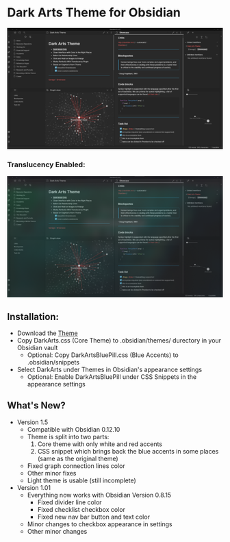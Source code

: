 # Dark Arts Theme for Obsidian
![Dark Arts On](https://github.com/VoltaireNoir/DarkArts/blob/master/Dark%20Arts%20On.png)

### Translucency Enabled:
![Dark Arts Off](https://github.com/VoltaireNoir/DarkArts/blob/master/Translucency%20Enabled.png)

## Installation:
- Download the [Theme](https://github.com/VoltaireNoir/DarkArts/releases)
- Copy DarkArts.css (Core Theme) to .obsidian/themes/ durectory in your Obsidian vault
  - Optional: Copy DarkArtsBluePill.css (Blue Accents) to .obsidian/snippets
- Select DarkArts under Themes in Obsidian's appearance settings
  - Optional: Enable DarkArtsBluePill under CSS Snippets in the appearance settings

## What's New?
- Version 1.5
  - Compatible with Obsidian 0.12.10
  - Theme is split into two parts: 
    1. Core theme with only white and red accents
    2. CSS snippet which brings back the blue accents in some places (same as the original theme)
  - Fixed graph connection lines color
  - Other minor fixes
  - Light theme is usable (still incomplete)
- Version 1.01
  - Everything now works with Obsidian Version 0.8.15
    - Fixed divider line color
    - Fixed checklist checkbox color
    - Fixed new nav bar button and text color
  - Minor changes to checkbox appearance in settings
  - Other minor changes